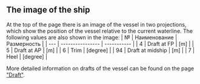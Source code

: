 ## The image of the ship
At the top of the page there is an image of the vessel in two projections, which show the position of the vessel relative to the current waterline. The following values are also shown in the image:
| №   | Наименование     | Размерность |
| --- | ---------------- | ----------- |
| 4   | Draft at FP      | [m]         |
| 5   | Draft at AP      | [m]         |
| 6   | Trim             | [degree]    |
| 94  | Draft at midship | [m]         |
| 7   | Heel             | [degree]    |

More detailed information on drafts of the vessel can be found on the page  ["Draft"](/docs/user-guide/en/part06_draft/part06_draft.md).